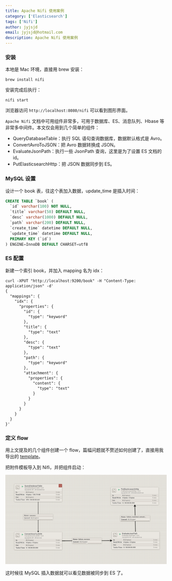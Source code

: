 ```yaml
---
title: Apache Nifi 使用案例
category: ['Elasticsearch']
tags: ['Nifi']
author: jyjsjd
email: jyjsjd@hotmail.com
description: Apache Nifi 使用案例
---
```


### 安装
本地是 Mac 环境，直接用 brew 安装：

```shell
brew install nifi
```

安装完成后执行：

```shell
nifi start
```

浏览器访问 `http://localhost:8080/nifi` 可以看到图形界面。

`Apache Nifi` 文档中可用组件非常多，可用于数据库、ES、消息队列、Hbase 等非常多中间件。本文仅会用到几个简单的组件：

* QueryDatabaseTable：执行 SQL 语句查询数据库，数据默认格式是 Avro。
* ConvertAvroToJSON：把 Avro 数据转换成 JSON。
* EvaluateJsonPath：执行一些 JsonPath 查询，这里是为了设置 ES 文档的 id。
* PutElasticsearchHttp：把 JSON 数据同步到 ES。

### MySQL 设置
设计一个 book 表，往这个表加入数据，update_time 是插入时间：

```sql
CREATE TABLE `book` (
  `id` varchar(100) NOT NULL,
  `title` varchar(50) DEFAULT NULL,
  `desc` varchar(1000) DEFAULT NULL,
  `path` varchar(200) DEFAULT NULL,
  `create_time` datetime DEFAULT NULL,
  `update_time` datetime DEFAULT NULL,
  PRIMARY KEY (`id`)
) ENGINE=InnoDB DEFAULT CHARSET=utf8
```

### ES 配置
新建一个索引 book，并加入 mapping 名为 idx：

```shell
curl -XPUT "http://localhost:9200/book" -H "Content-Type: application/json" -d'
{
  "mappings": {
    "idx": {
      "properties": {
        "id": {
          "type": "keyword"
        },
        "title": {
          "type": "text"
        },
        "desc": {
          "type": "text"
        },
        "path": {
          "type": "keyword"
        },
        "attachment": {
          "properties": {
            "content": {
              "type": "text"
            }
          }
        }
      }
    }
  }
}'
```

### 定义 flow
用上文提及的几个组件创建一个 flow，篇幅问题就不赘述如何创建了，直接用我导出的 [template](https://github.com/jyjsjd/jyjsjd.github.io/blob/master/doc/Sync-MySQL-2-ES.xml)。

把附件模板导入到 Nifi，并把组件启动：

![nifi.png](/assets/img/nifi.png)

这时候往 MySQL 插入数据就可以看见数据被同步到 ES 了。
